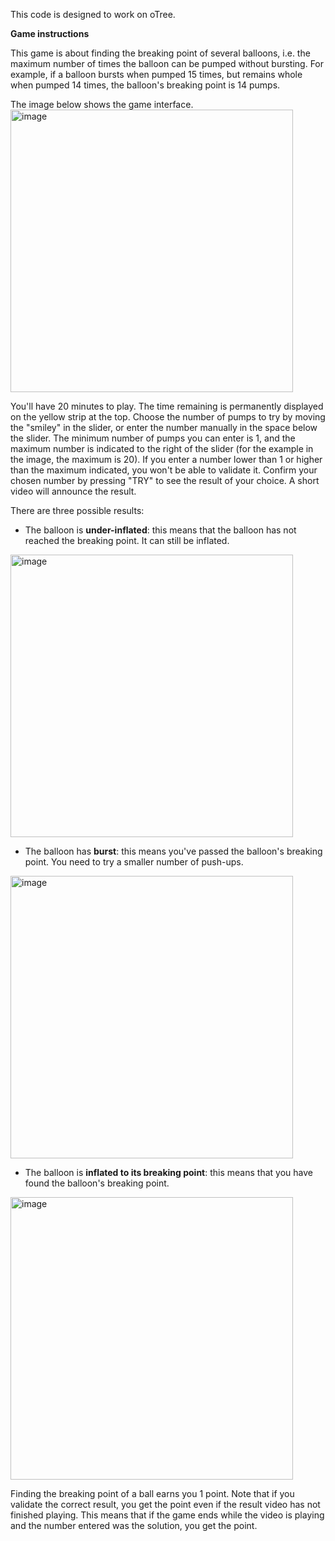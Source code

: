 This code is designed to work on oTree.

**Game instructions**

This game is about finding the breaking point of several balloons, i.e. the maximum number of times the balloon can be pumped without bursting.
For example, if a balloon bursts when pumped 15 times, but remains whole when pumped 14 times, the balloon's breaking point is 14 pumps.

The image below shows the game interface.
<img width="452" alt="image" src="https://github.com/user-attachments/assets/93deb4ce-11d7-4341-9470-c247e069f142" />

You'll have 20 minutes to play. The time remaining is permanently displayed on the yellow strip at the top.
Choose the number of pumps to try by moving the "smiley" in the slider, or enter the number manually in the space below the slider. The minimum number of pumps you can enter is 1, and the maximum number is indicated to the right of the slider (for the example in the image, the maximum is 20). If you enter a number lower than 1 or higher than the maximum indicated, you won't be able to validate it.
Confirm your chosen number by pressing "TRY" to see the result of your choice. A short video will announce the result.

There are three possible results:
-	The balloon is **under-inflated**: this means that the balloon has not reached the breaking point. It can still be inflated.
<img width="452" alt="image" src="https://github.com/user-attachments/assets/936eb583-bf63-47e6-8259-3922256ec27b" />

-	The balloon has **burst**: this means you've passed the balloon's breaking point. You need to try a smaller number of push-ups.
<img width="452" alt="image" src="https://github.com/user-attachments/assets/86b180ba-d210-4ad5-9b92-ddac139f8142" />

-	The balloon is **inflated to its breaking point**: this means that you have found the balloon's breaking point.
<img width="452" alt="image" src="https://github.com/user-attachments/assets/08c3549c-7497-4cff-bf98-2342287aa42b" />

Finding the breaking point of a ball earns you 1 point. Note that if you validate the correct result, you get the point even if the result video has not finished playing.
This means that if the game ends while the video is playing and the number entered was the solution, you get the point.

